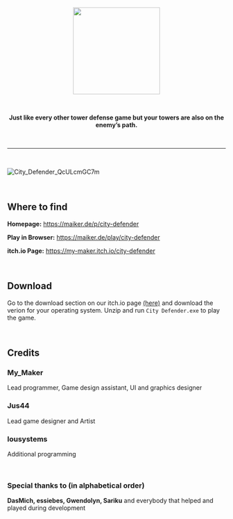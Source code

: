 <br>
<p align="center">
  <img src="https://github.com/mymakerofficial/towerdefense-game/blob/master/city_defender_title_text.png?raw=true" height="200">
</p>
<br>
<p align="center"><b>Just like every other tower defense game but your towers are also on the enemy’s path.</b></p>
<br>
    
---

<br>

![City_Defender_QcULcmGC7m](https://user-images.githubusercontent.com/36822242/155391925-141468ac-b3dd-4942-a771-60f8ef6948bb.jpg)

<br>

## Where to find

**Homepage:** https://maiker.de/p/city-defender

**Play in Browser:** https://maiker.de/play/city-defender

**itch.io Page:** https://my-maker.itch.io/city-defender

<br>

## Download

Go to the download section on our itch.io page [(here)](https://my-maker.itch.io/city-defender#download) and download the verion for your operating system.
Unzip and run `City Defender.exe` to play the game.

<br>

## Credits

### **My_Maker**

Lead programmer, Game design assistant, UI and graphics designer

### **Jus44**

Lead game designer and Artist

### **lousystems**

Additional programming

<br>

### **Special thanks to** (in alphabetical order)

**DasMich, essiebes, Gwendolyn, Sariku** and everybody that helped and played during development
